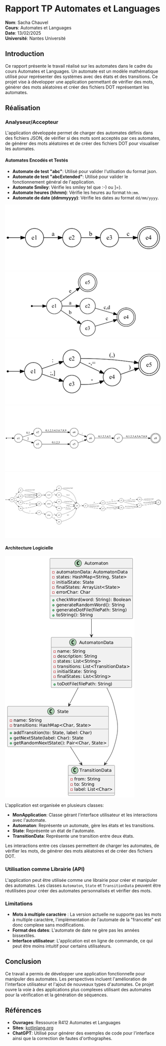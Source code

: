 # Rapport TP Automates et Languages

**Nom**: Sacha Chauvel  
**Cours**: Automates et Languages  
**Date**: 13/02/2025  
**Université**: Nantes Université

## Introduction
Ce rapport présente le travail réalisé sur les automates dans le cadre du cours Automates et Languages. Un automate est un modèle mathématique utilisé pour représenter des systèmes avec des états et des transitions. Ce projet vise à développer une application permettant de vérifier des mots, générer des mots aléatoires et créer des fichiers DOT représentant les automates.

## Réalisation
### Analyseur/Accepteur
L'application développée permet de charger des automates définis dans des fichiers JSON, de vérifier si des mots sont acceptés par ces automates, de générer des mots aléatoires et de créer des fichiers DOT pour visualiser les automates.

#### Automates Encodés et Testés
- **Automate de test "abc"**: Utilisé pour valider l'utilsation du format json.
- **Automate de test "abcExtended"**: Utilisé pour valider le fonctionnement général de l'application.
- **Automate Smiley**: Vérifie les smiley tel que :-) ou ]=).
- **Automate heures (hhmm)**: Vérifie les heures au format `hh:mm`.
- **Automate de date (ddmmyyyy)**: Vérifie les dates au format `dd/mm/yyyy`.

![](abc.png)
![](abcExtended.png)
![](smiley.png)
![](hhmm.png)
![](ddmmyyyy.png)

#### Architecture Logicielle

![](projet_uml.png)

L'application est organisée en plusieurs classes:
- **MonApplication**: Classe gérant l'interface utilisateur et les interactions avec l'automate.
- **Automaton**: Représente un automate, gère les états et les transitions.
- **State**: Représente un état de l'automate.
- **TransitionData**: Représente une transition entre deux états.

Les interactions entre ces classes permettent de charger les automates, de vérifier les mots, de générer des mots aléatoires et de créer des fichiers DOT.

### Utilisation comme Librairie (API)
L'application peut être utilisée comme une librairie pour créer et manipuler des automates. Les classes `Automaton`, `State` et `TransitionData` peuvent être réutilisées pour créer des automates personnalisés et vérifier des mots.

### Limitations
- **Mots à multiple caractère** : La version actuelle ne supporte pas les mots à multiple caractère, l'implémentation de l'automate de la "francette" est donc complexe sans modifications.
- **Format des dates**: L'automate de date ne gère pas les années bissextiles.
- **Interface utilisateur**: L'application est en ligne de commande, ce qui peut être moins intuitif pour certains utilisateurs.

## Conclusion
Ce travail a permis de développer une application fonctionnelle pour manipuler des automates. Les perspectives incluent l'amélioration de l'interface utilisateur et l'ajout de nouveaux types d'automates. Ce projet ouvre la voie à des applications plus complexes utilisant des automates pour la vérification et la génération de séquences.

## Références
- **Ouvrages**: Ressource R412 Automates et Languages
- **Sites**: [kotlinlang.org](https://kotlinlang.org/)
- **ChatGPT**: Utilisé pour générer des exemples de code pour l'interface ainsi que la correction de fautes d'orthographes.